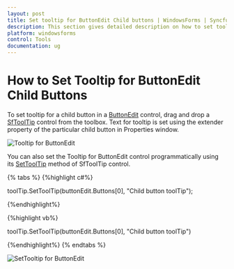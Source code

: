 ```yaml
---
layout: post
title: Set tooltip for ButtonEdit Child buttons | WindowsForms | Syncfusion®
description: This section gives detailed description on how to set tooltip for ButtonEditChildButton in ButtonEdit control.
platform: windowsforms
control: Tools
documentation: ug
---
```


# How to Set Tooltip for ButtonEdit Child Buttons

 To set tooltip for a child button in a [ButtonEdit](https://help.syncfusion.com/cr/windowsforms/Syncfusion.Windows.Forms.Tools.ButtonEdit.html) control, drag and drop a [SfToolTip](https://help.syncfusion.com/cr/windowsforms/Syncfusion.Windows.Forms.SfToolTip.html) control from the toolbox. Text for tooltip is set using the extender property of the particular child button in Properties window.

 ![Tooltip for ButtonEdit](FAQ_images/FAQ_img4.png) 

You can also set the Tooltip for ButtonEdit control programmatically using its [SetToolTip](https://help.syncfusion.com/cr/windowsforms/Syncfusion.Windows.Forms.SfToolTip.html#Syncfusion_Windows_Forms_SfToolTip_SetToolTip_System_Windows_Forms_Control_System_String_) method of SfToolTip control.

{% tabs %}
{%highlight c#%}

toolTip.SetToolTip(buttonEdit.Buttons[0], "Child button toolTip");

{%endhighlight%}

{%highlight vb%}

toolTip.SetToolTip(buttonEdit.Buttons[0], "Child button toolTip")

{%endhighlight%}
{% endtabs %}

 ![SetTooltip for ButtonEdit](FAQ_images/FAQ_img5.png) 

